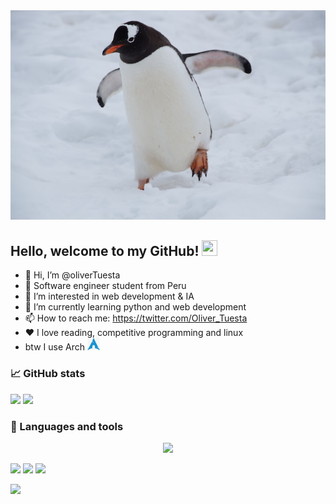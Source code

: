 <img src="https://raw.githubusercontent.com/oliverTuesta/oliverTuesta/main/resources/penguin.jpg"/>

## Hello, welcome to my GitHub! <img src="https://raw.githubusercontent.com/zluvsand/zluvsand/master/wave.gif" height="25px" width="25px">

-   :penguin: Hi, I’m @oliverTuesta
-   :robot: Software engineer student from Peru
-   👀 I’m interested in web development & IA
-   🌱 I’m currently learning python and web development
-   📫 How to reach me: https://twitter.com/Oliver_Tuesta
-   ❤️ I love reading, competitive programming and linux
-   btw I use Arch <img
    src="https://raw.githubusercontent.com/oliverTuesta/oliverTuesta/main/resources/arch.png" width="20" height="20"/>

### 📈 GitHub stats

<img src="https://github-readme-stats.vercel.app/api/top-langs?username=zluvsand&layout=compact&theme=dracula"/>
<img src="https://github-readme-streak-stats.herokuapp.com/?user=zluvsand&theme=dracula"/>

### :wrench: Languages and tools

<p align="center">
  <a href="https://skillicons.dev">
    <img src="https://skillicons.dev/icons?i=linux,git,github,javascript,github,kotlin,neovim" />
  </a>
</p>

[![](https://img.shields.io/badge/Twitter-1DA1F2?style=for-the-badge&logo=twitter&logoColor=white)](https://twitter.com/Oliver_Tuesta)
[![](https://img.shields.io/badge/LinkedIn-0077B5?style=for-the-badge&logo=linkedin&logoColor=white)](https://open.spotify.com/user/31qkwll5fdhjcaeqb7oqear42c5q)
[![](https://img.shields.io/badge/Spotify-1ED760?&style=for-the-badge&logo=spotify&logoColor=white)](https://www.linkedin.com/in/oliver-jes%C3%BAs-tuesta-yoplac-533ba4200/)

<img src="https://raw.githubusercontent.com/catppuccin/catppuccin/main/assets/footers/gray0_ctp_on_line.svg?sanitize=true" />
